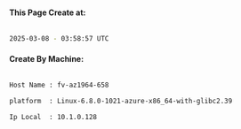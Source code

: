 
   
#### This Page Create at:

```bash

2025-03-08 - 03:58:57 UTC

```

#### Create By Machine:

```bash

Host Name : fv-az1964-658

platform  : Linux-6.8.0-1021-azure-x86_64-with-glibc2.39

Ip Local  : 10.1.0.128

```

